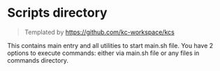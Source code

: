 # Scripts directory

> Templated by https://github.com/kc-workspace/kcs

This contains main entry and all utilities to start main.sh file.
You have 2 options to execute commands: either via main.sh file or any files in commands directory.
